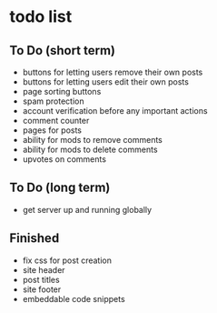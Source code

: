 # todo list

## To Do (short term)

- buttons for letting users remove their own posts
- buttons for letting users edit their own posts
- page sorting buttons
- spam protection
- account verification before any important actions
- comment counter
- pages for posts
- ability for mods to remove comments
- ability for mods to delete comments
- upvotes on comments


## To Do (long term)

- get server up and running globally

## Finished

- fix css for post creation
- site header
- post titles
- site footer
- embeddable code snippets
